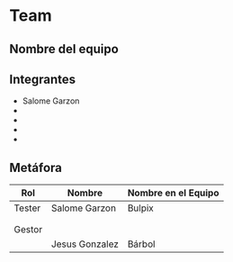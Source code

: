 # Team
## Nombre del equipo

## Integrantes
- Salome Garzon
-
-
-
-
## Metáfora
| Rol              | Nombre      | Nombre en el Equipo |
|------------------|-------------|---------------------|
|     Tester  |   Salome Garzon  |  Bulpix    |
|       |     |      |
|       |     |      |
|    Gestor   |     |      |
|       |  Jesus Gonzalez   |  Bárbol    |
